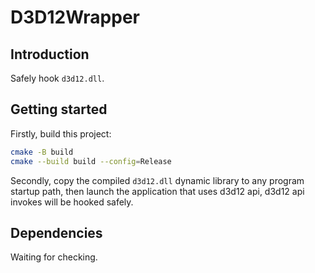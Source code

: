 # D3D12Wrapper
## Introduction
Safely hook `d3d12.dll`.

## Getting started
Firstly, build this project:
```bash
cmake -B build
cmake --build build --config=Release
```
Secondly, copy the compiled `d3d12.dll` dynamic library to any program startup path, then launch the application that uses d3d12 api, d3d12 api invokes will be hooked safely.

## Dependencies
Waiting for checking.